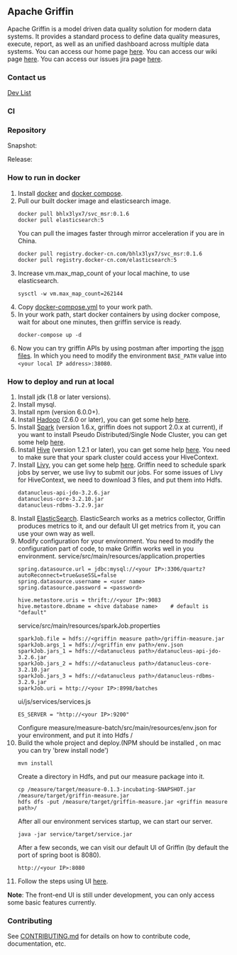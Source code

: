 <!--
Licensed to the Apache Software Foundation (ASF) under one
or more contributor license agreements.  See the NOTICE file
distributed with this work for additional information
regarding copyright ownership.  The ASF licenses this file
to you under the Apache License, Version 2.0 (the
"License"); you may not use this file except in compliance
with the License.  You may obtain a copy of the License at

  http://www.apache.org/licenses/LICENSE-2.0

Unless required by applicable law or agreed to in writing,
software distributed under the License is distributed on an
"AS IS" BASIS, WITHOUT WARRANTIES OR CONDITIONS OF ANY
KIND, either express or implied.  See the License for the
specific language governing permissions and limitations
under the License.
-->


## Apache Griffin

Apache Griffin is a model driven data quality solution for modern data systems. 
It provides a standard process to define data quality measures, execute, report, as well as an unified dashboard across multiple data systems. 
You can access our home page [here](http://griffin.incubator.apache.org/).
You can access our wiki page [here](https://cwiki.apache.org/confluence/display/GRIFFIN/Apache+Griffin).
You can access our issues jira page [here](https://issues.apache.org/jira/secure/Dashboard.jspa?selectPageId=12330914).

### Contact us
[Dev List](mailto://dev@griffin.incubator.apache.org)


### CI


### Repository
Snapshot:

Release:

### How to run in docker
1. Install [docker](https://docs.docker.com/engine/installation/) and [docker compose](https://docs.docker.com/compose/install/).
2. Pull our built docker image and elasticsearch image.
    ```
    docker pull bhlx3lyx7/svc_msr:0.1.6
    docker pull elasticsearch:5
    ```
   You can pull the images faster through mirror acceleration if you are in China.
    ```
    docker pull registry.docker-cn.com/bhlx3lyx7/svc_msr:0.1.6
    docker pull registry.docker-cn.com/elasticsearch:5
    ```
3. Increase vm.max_map_count of your local machine, to use elasticsearch.  
    ```
    sysctl -w vm.max_map_count=262144
    ```
4. Copy [docker-compose.yml](https://github.com/apache/incubator-griffin/blob/master/griffin-doc/docker/svc_msr/docker-compose.yml) to your work path.
5. In your work path, start docker containers by using docker compose, wait for about one minutes, then griffin service is ready.
    ```
    docker-compose up -d
    ```
6. Now you can try griffin APIs by using postman after importing the [json files](https://github.com/apache/incubator-griffin/blob/master/griffin-doc/postman).
   In which you need to modify the environment `BASE_PATH` value into `<your local IP address>:38080`.

### How to deploy and run at local
1. Install jdk (1.8 or later versions).
2. Install mysql.
3. Install npm (version 6.0.0+).
4. Install [Hadoop](http://apache.claz.org/hadoop/common/hadoop-2.6.0/hadoop-2.6.0.tar.gz) (2.6.0 or later), you can get some help [here](https://hadoop.apache.org/docs/r2.7.2/hadoop-project-dist/hadoop-common/SingleCluster.html).
5. Install [Spark](http://spark.apache.org/downloads.html) (version 1.6.x, griffin does not support 2.0.x at current), if you want to install Pseudo Distributed/Single Node Cluster, you can get some help [here](http://why-not-learn-something.blogspot.com/2015/06/spark-installation-pseudo.html).
6. Install [Hive](http://apache.claz.org/hive/hive-1.2.1/apache-hive-1.2.1-bin.tar.gz) (version 1.2.1 or later), you can get some help [here](https://cwiki.apache.org/confluence/display/Hive/GettingStarted#GettingStarted-RunningHive).
    You need to make sure that your spark cluster could access your HiveContext.
7. Install [Livy](http://archive.cloudera.com/beta/livy/livy-server-0.3.0.zip), you can get some help [here](http://livy.io/quickstart.html).
    Griffin need to schedule spark jobs by server, we use livy to submit our jobs.
    For some issues of Livy for HiveContext, we need to download 3 files, and put them into Hdfs.
    ```
    datanucleus-api-jdo-3.2.6.jar
    datanucleus-core-3.2.10.jar
    datanucleus-rdbms-3.2.9.jar
    ```
8. Install [ElasticSearch]().
    ElasticSearch works as a metrics collector, Griffin produces metrics to it, and our default UI get metrics from it, you can use your own way as well.
9. Modify configuration for your environment.
    You need to modify the configuration part of code, to make Griffin works well in you environment.
    service/src/main/resources/application.properties
    ```
    spring.datasource.url = jdbc:mysql://<your IP>:3306/quartz?autoReconnect=true&useSSL=false
    spring.datasource.username = <user name>
    spring.datasource.password = <password>

    hive.metastore.uris = thrift://<your IP>:9083
    hive.metastore.dbname = <hive database name>    # default is "default"
    ```
    service/src/main/resources/sparkJob.properties
    ```
    sparkJob.file = hdfs://<griffin measure path>/griffin-measure.jar
    sparkJob.args_1 = hdfs://<griffin env path>/env.json
    sparkJob.jars_1 = hdfs://<datanucleus path>/datanucleus-api-jdo-3.2.6.jar
    sparkJob.jars_2 = hdfs://<datanucleus path>/datanucleus-core-3.2.10.jar
    sparkJob.jars_3 = hdfs://<datanucleus path>/datanucleus-rdbms-3.2.9.jar
    sparkJob.uri = http://<your IP>:8998/batches
    ```
    ui/js/services/services.js
    ```
    ES_SERVER = "http://<your IP>:9200"
    ```
    Configure measure/measure-batch/src/main/resources/env.json for your environment, and put it into Hdfs <griffin env path>/
10. Build the whole project and deploy.(NPM should be installed , on mac you can try 'brew install node')
    ```
    mvn install
    ```
    Create a directory in Hdfs, and put our measure package into it.
    ```
    cp /measure/target/measure-0.1.3-incubating-SNAPSHOT.jar /measure/target/griffin-measure.jar
    hdfs dfs -put /measure/target/griffin-measure.jar <griffin measure path>/
    ```
    After all our environment services startup, we can start our server.
    ```
    java -jar service/target/service.jar
    ```
    After a few seconds, we can visit our default UI of Griffin (by default the port of spring boot is 8080).
    ```
    http://<your IP>:8080
    ```
11. Follow the steps using UI [here](https://github.com/apache/incubator-griffin/blob/master/griffin-doc/dockerUIguide.md#webui-test-case-guide).


**Note**: The front-end UI is still under development, you can only access some basic features currently.


### Contributing

See [CONTRIBUTING.md](CONTRIBUTING.md) for details on how to contribute code, documentation, etc.
